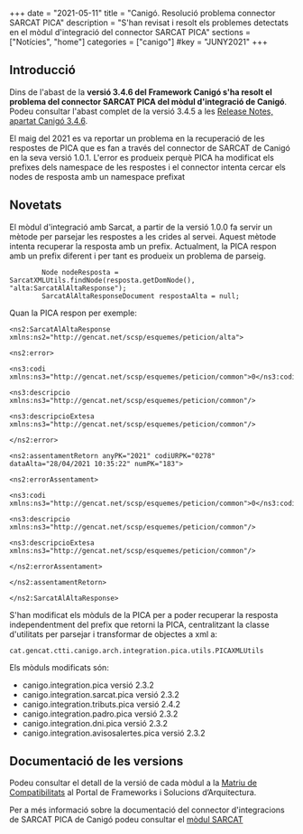 +++
date        = "2021-05-11"
title       = "Canigó. Resolució problema connector SARCAT PICA"
description = "S'han revisat i resolt els problemes detectats en el mòdul d'integració del connector SARCAT PICA"
sections    = ["Notícies", "home"]
categories  = ["canigo"]
#key         = "JUNY2021"
+++

## Introducció

Dins de l'abast de la **versió 3.4.6 del Framework Canigó s'ha resolt el problema del connector SARCAT PICA del mòdul d'integració de Canigó**. Podeu consultar l'abast complet de la versió 3.4.5 a les
[Release Notes, apartat Canigó 3.4.6](/canigo-download-related/release-notes-canigo-34).

El maig del 2021 es va reportar un problema en la recuperació de les respostes de PICA que es fan a través del connector de SARCAT de Canigó en la seva versió 1.0.1. L'error es produeix perquè PICA ha modificat els prefixes dels namespace de les respostes i el connector intenta cercar els nodes de resposta amb un namespace prefixat

## Novetats

El mòdul d'integració amb Sarcat, a partir de la versió 1.0.0 fa servir un mètode per parsejar les respostes a les crides al servei. Aquest mètode intenta recuperar la resposta amb un prefix. Actualment, la PICA respon amb un prefix diferent i per tant es produeix un problema de parseig.

```
		Node nodeResposta = SarcatXMLUtils.findNode(resposta.getDomNode(), "alta:SarcatAlAltaResponse");
		SarcatAlAltaResponseDocument respostaAlta = null;
```

Quan la PICA respon per exemple:

```
<ns2:SarcatAlAltaResponse xmlns:ns2="http://gencat.net/scsp/esquemes/peticion/alta">

<ns2:error>

<ns3:codi xmlns:ns3="http://gencat.net/scsp/esquemes/peticion/common">0</ns3:codi>

<ns3:descripcio xmlns:ns3="http://gencat.net/scsp/esquemes/peticion/common"/>

<ns3:descripcioExtesa xmlns:ns3="http://gencat.net/scsp/esquemes/peticion/common"/>

</ns2:error>

<ns2:assentamentRetorn anyPK="2021" codiURPK="0278" dataAlta="28/04/2021 10:35:22" numPK="183">

<ns2:errorAssentament>

<ns3:codi xmlns:ns3="http://gencat.net/scsp/esquemes/peticion/common">0</ns3:codi>

<ns3:descripcio xmlns:ns3="http://gencat.net/scsp/esquemes/peticion/common"/>

<ns3:descripcioExtesa xmlns:ns3="http://gencat.net/scsp/esquemes/peticion/common"/>

</ns2:errorAssentament>

</ns2:assentamentRetorn>

</ns2:SarcatAlAltaResponse>
```

S'han modificat els mòduls de la PICA per a poder recuperar la resposta independentment del prefix que retorni la PICA, centralitzant la classe d'utilitats per parsejar i transformar de objectes a xml a:

```
cat.gencat.ctti.canigo.arch.integration.pica.utils.PICAXMLUtils
```

Els mòduls modificats són:

- canigo.integration.pica versió 2.3.2
- canigo.integration.sarcat.pica versió 2.3.2
- canigo.integration.tributs.pica versió 2.4.2
- canigo.integration.padro.pica versió 2.3.2
- canigo.integration.dni.pica versió 2.3.2
- canigo.integration.avisosalertes.pica versió 2.3.2

## Documentació de les versions

Podeu consultar el detall de la versió de cada mòdul a la [Matriu de Compatibilitats](/canigo-download-related/matrius-compatibilitats/)
al Portal de Frameworks i Solucions d’Arquitectura.

Per a més informació sobre la documentació del connector d'integracions de SARCAT PICA de Canigó podeu consultar el [mòdul SARCAT](/canigo-documentacio-versions-3x-integracio/modul-sarcat/)
